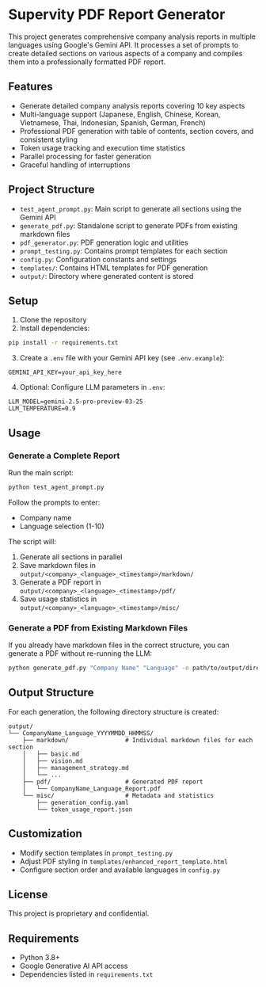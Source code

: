 # Supervity PDF Report Generator

This project generates comprehensive company analysis reports in multiple languages using Google's Gemini API. It processes a set of prompts to create detailed sections on various aspects of a company and compiles them into a professionally formatted PDF report.

## Features

- Generate detailed company analysis reports covering 10 key aspects
- Multi-language support (Japanese, English, Chinese, Korean, Vietnamese, Thai, Indonesian, Spanish, German, French)
- Professional PDF generation with table of contents, section covers, and consistent styling
- Token usage tracking and execution time statistics
- Parallel processing for faster generation
- Graceful handling of interruptions

## Project Structure

- `test_agent_prompt.py`: Main script to generate all sections using the Gemini API
- `generate_pdf.py`: Standalone script to generate PDFs from existing markdown files
- `pdf_generator.py`: PDF generation logic and utilities
- `prompt_testing.py`: Contains prompt templates for each section
- `config.py`: Configuration constants and settings
- `templates/`: Contains HTML templates for PDF generation
- `output/`: Directory where generated content is stored

## Setup

1. Clone the repository
2. Install dependencies:

```bash
pip install -r requirements.txt
```

3. Create a `.env` file with your Gemini API key (see `.env.example`):

```
GEMINI_API_KEY=your_api_key_here
```

4. Optional: Configure LLM parameters in `.env`:

```
LLM_MODEL=gemini-2.5-pro-preview-03-25
LLM_TEMPERATURE=0.9
```

## Usage

### Generate a Complete Report

Run the main script:

```bash
python test_agent_prompt.py
```

Follow the prompts to enter:
- Company name
- Language selection (1-10)

The script will:
1. Generate all sections in parallel
2. Save markdown files in `output/<company>_<language>_<timestamp>/markdown/`
3. Generate a PDF report in `output/<company>_<language>_<timestamp>/pdf/`
4. Save usage statistics in `output/<company>_<language>_<timestamp>/misc/`

### Generate a PDF from Existing Markdown Files

If you already have markdown files in the correct structure, you can generate a PDF without re-running the LLM:

```bash
python generate_pdf.py "Company Name" "Language" -o path/to/output/directory
```

## Output Structure

For each generation, the following directory structure is created:

```
output/
└── CompanyName_Language_YYYYMMDD_HHMMSS/
    ├── markdown/                # Individual markdown files for each section
    │   ├── basic.md
    │   ├── vision.md
    │   ├── management_strategy.md
    │   └── ...
    ├── pdf/                     # Generated PDF report
    │   └── CompanyName_Language_Report.pdf
    └── misc/                    # Metadata and statistics
        ├── generation_config.yaml
        └── token_usage_report.json
```

## Customization

- Modify section templates in `prompt_testing.py`
- Adjust PDF styling in `templates/enhanced_report_template.html`
- Configure section order and available languages in `config.py`

## License

This project is proprietary and confidential.

## Requirements

- Python 3.8+
- Google Generative AI API access
- Dependencies listed in `requirements.txt` 